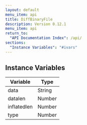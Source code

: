 ```yaml
---
layout: default
menu_item: api
title: DiffBinaryFile
description: Version 0.12.1
menu_item: api
return_to:
  "API Documentation Index": /api/
sections:
  "Instance Variables": "#ivars"
---
```


## <a name="ivars"></a>Instance Variables

| Variable | Type |
| --- | --- |
| <a name="data"></a>data | String |
| <a name="datalen"></a>datalen | Number |
| <a name="inflatedlen"></a>inflatedlen | Number |
| <a name="type"></a>type | Number |

